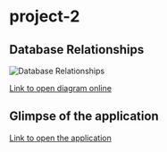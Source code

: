 # project-2

## Database Relationships
![Database Relationships](/public/img/Household-Relational-Database-Modeling.png)

[Link to open diagram online](https://dbdiagram.io/d/5f8f1aa53a78976d7b78710f)

## Glimpse of the application
[Link to open the application](https://aqueous-sands-62856.herokuapp.com/)